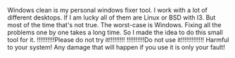 Windows clean is my personal windows fixer tool. I work with a lot of different desktops. If I am lucky all of them are Linux or BSD with I3. But most of the time that's not true. The worst-case is Windows. 
Fixing all the problems one by one takes a long time. So  I made the idea to do this small tool for it. 
!!!!!!!!!!Please do not try it!!!!!!!!!
!!!!!!!!!!Do not use it!!!!!!!!!!!!!
Harmful to your system!
Any damage that will happen if you use it is only your fault!
